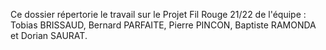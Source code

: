 Ce dossier répertorie le travail sur le Projet Fil Rouge 21/22 de l'équipe : Tobias BRISSAUD, Bernard PARFAITE, Pierre PINCON, Baptiste RAMONDA et Dorian SAURAT.
